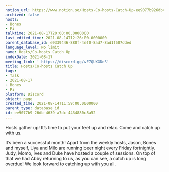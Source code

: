 ```yaml
---
notion_url: https://www.notion.so/Hosts-Co-hosts-Catch-Up-ee9077b926db4639a7dc4434880c8a52
archived: false
hosts:
- Bones
- Pi
talktime: 2021-08-17T20:00:00.0000000
last_edited_time: 2021-08-14T12:26:00.0000000
parent_database_id: e9339446-880f-4ef0-8ad7-8ad1f507dded
language_level: No limit
name: Hosts/Co-hosts Catch Up
indexDate: 2021-08-17
meeting_link: ' https://discord.gg/vE7QUXGDnS'
title: Hosts/Co-hosts Catch Up
tags:
- Talk
- 2021-08-17
- Bones
- Pi
platform: Discord
object: page
created_time: 2021-08-14T11:59:00.0000000
parent_type: database_id
id: ee9077b9-26db-4639-a7dc-4434880c8a52
---
```









Hosts gather up! It’s time to put your feet up and relax. Come and catch up with us.

It’s been a successful month! Apart from the weekly hosts, Jason, Bones and myself, Uya and Milo are running beer night every Friday fortnightly. Judy, Momo, Ives and Duke have hosted a couple of sessions. On top of that we had Abby returning to us, as you can see, a catch up is long overdue! We look forward to catching up with you all.

















